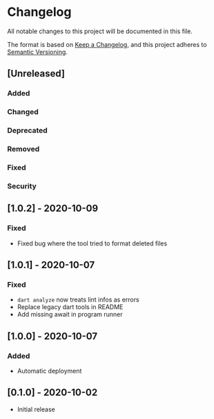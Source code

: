 # Changelog
All notable changes to this project will be documented in this file.

The format is based on [Keep a Changelog](https://keepachangelog.com/en/1.0.0/),
and this project adheres to [Semantic Versioning](https://semver.org/spec/v2.0.0.html).

## [Unreleased]
### Added
### Changed
### Deprecated
### Removed
### Fixed
### Security

## [1.0.2] - 2020-10-09
### Fixed
- Fixed bug where the tool tried to format deleted files

## [1.0.1] - 2020-10-07
### Fixed
- `dart analyze` now treats lint infos as errors
- Replace legacy dart tools in README
- Add missing await in program runner

## [1.0.0] - 2020-10-07
### Added
- Automatic deployment

## [0.1.0] - 2020-10-02
- Initial release
